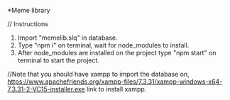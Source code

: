*Meme library

// Instructions


1. Import "memelib.slq" in database.
2. Type "npm i" on terminal, wait for node_modules to install.
3. After node_modules are installed on the project type "npm start" on terminal to start the project.


//Note that you should have xampp to import the database on, 
https://www.apachefriends.org/xampp-files/7.3.31/xampp-windows-x64-7.3.31-2-VC15-installer.exe
link to install xampp.


